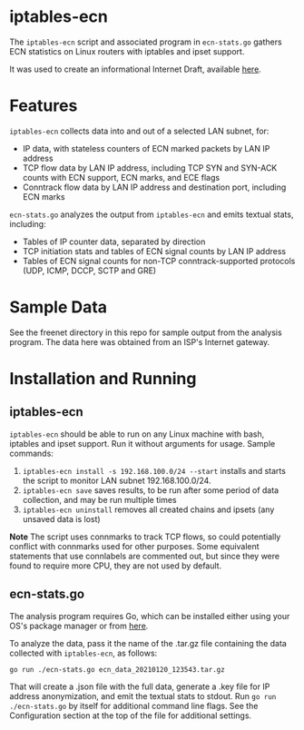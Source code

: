 iptables-ecn
============

The `iptables-ecn` script and associated program in `ecn-stats.go` gathers ECN
statistics on Linux routers with iptables and ipset support.

It was used to create an informational Internet Draft, available [here]().

# Features

`iptables-ecn` collects data into and out of a selected LAN subnet, for:
- IP data, with stateless counters of ECN marked packets by LAN IP address
- TCP flow data by LAN IP address, including TCP SYN and SYN-ACK counts with ECN
  support, ECN marks, and ECE flags
- Conntrack flow data by LAN IP address and destination port, including ECN
  marks

`ecn-stats.go` analyzes the output from `iptables-ecn` and emits textual stats,
including:
- Tables of IP counter data, separated by direction
- TCP initiation stats and tables of ECN signal counts by LAN IP address
- Tables of ECN signal counts for non-TCP conntrack-supported protocols (UDP,
  ICMP, DCCP, SCTP and GRE)

# Sample Data

See the freenet directory in this repo for sample output from the analysis
program. The data here was obtained from an ISP's Internet gateway.

# Installation and Running

## iptables-ecn

`iptables-ecn` should be able to run on any Linux machine with bash, iptables
and ipset support. Run it without arguments for usage. Sample commands:

1. `iptables-ecn install -s 192.168.100.0/24 --start` installs and starts the
   script to monitor LAN subnet 192.168.100.0/24.
2. `iptables-ecn save` saves results, to be run after some period of data
   collection, and may be run multiple times
3. `iptables-ecn uninstall` removes all created chains and ipsets (any unsaved
   data is lost)

**Note** The script uses connmarks to track TCP flows, so could potentially
conflict with connmarks used for other purposes. Some equivalent statements that
use connlabels are commented out, but since they were found to require more CPU,
they are not used by default.

## ecn-stats.go

The analysis program requires Go, which can be installed either using your OS's
package manager or from [here](https://golang.org/dl/).

To analyze the data, pass it the name of the .tar.gz file containing the data
collected with `iptables-ecn`, as follows:

`go run ./ecn-stats.go ecn_data_20210120_123543.tar.gz`

That will create a .json file with the full data, generate a .key file for IP
address anonymization, and emit the textual stats to stdout. Run `go
run ./ecn-stats.go` by itself for additional command line flags. See the
Configuration section at the top of the file for additional settings.
